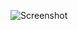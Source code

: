 ![Screenshot](https://raw.githubusercontent.com/Cryakl/Ultimate-RAT-Collection/refs/heads/main/CerberusRat/Cerberus%20RAT%201.03.4%20Beta/Screenshot.png)
